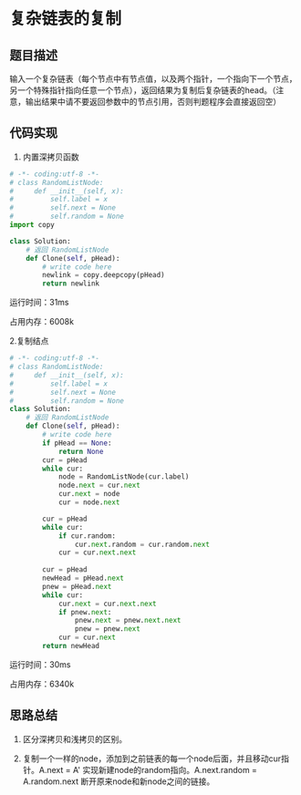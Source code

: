 # 复杂链表的复制


## 题目描述


输入一个复杂链表（每个节点中有节点值，以及两个指针，一个指向下一个节点，另一个特殊指针指向任意一个节点），返回结果为复制后复杂链表的head。（注意，输出结果中请不要返回参数中的节点引用，否则判题程序会直接返回空）


## 代码实现

1. 内置深拷贝函数
```python
# -*- coding:utf-8 -*-
# class RandomListNode:
#     def __init__(self, x):
#         self.label = x
#         self.next = None
#         self.random = None
import copy

class Solution:
    # 返回 RandomListNode
    def Clone(self, pHead):
        # write code here
        newlink = copy.deepcopy(pHead)
        return newlink
```
运行时间：31ms

占用内存：6008k

2.复制结点
```python
# -*- coding:utf-8 -*-
# class RandomListNode:
#     def __init__(self, x):
#         self.label = x
#         self.next = None
#         self.random = None
class Solution:
    # 返回 RandomListNode
    def Clone(self, pHead):
        # write code here
        if pHead == None:
            return None
        cur = pHead
        while cur:
            node = RandomListNode(cur.label)
            node.next = cur.next
            cur.next = node
            cur = node.next

        cur = pHead
        while cur:
            if cur.random:
                cur.next.random = cur.random.next
            cur = cur.next.next
            
        cur = pHead
        newHead = pHead.next
        pnew = pHead.next
        while cur:
            cur.next = cur.next.next
            if pnew.next:
                pnew.next = pnew.next.next
                pnew = pnew.next
            cur = cur.next
        return newHead
```
运行时间：30ms

占用内存：6340k



## 思路总结

1. 区分深拷贝和浅拷贝的区别。

2. 复制一个一样的node，添加到之前链表的每一个node后面，并且移动cur指针。A.next = A'
实现新建node的random指向。A.next.random = A.random.next
断开原来node和新node之间的链接。